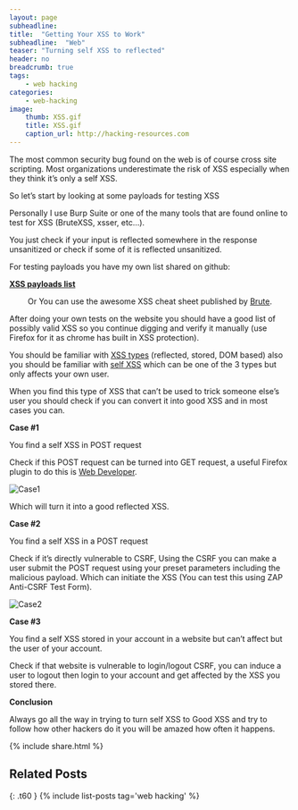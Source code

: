 ```yaml
---
layout: page
subheadline: 
title:  "Getting Your XSS to Work"
subheadline:  "Web"
teaser: "Turning self XSS to reflected"
header: no
breadcrumb: true
tags:
    - web hacking
categories:
    - web-hacking
image:
    thumb: XSS.gif
    title: XSS.gif
    caption_url: http://hacking-resources.com
---
```

<p>The most common security bug found on the web is of course cross site scripting. Most organizations underestimate the risk of XSS especially when they think it&#8217;s only a self XSS.</p>
<p>So let’s start by looking at some payloads for testing XSS</p>
<p>Personally I use Burp Suite or one of the many tools that are found online to test for XSS (BruteXSS, xsser, etc&#8230;).</p>
<p>You just check if your input is reflected somewhere in the response unsanitized or check if some of it is reflected unsanitized.</p>
<p>For testing payloads you have my own list shared on github:</p>
<p><strong><a href="https://github.com/eslam-mohamed-reda/hacking-resources/blob/master/XSS%20Payloads">XSS payloads list</a></strong></p>
<p style="text-align:center;">Or You can use the awesome XSS cheat sheet published by <a href="https://brutelogic.com.br/blog/xss-cheat-sheet/" target="_blank" rel="noopener">Brute</a>.</p>
<p>After doing your own tests on the website you should have a good list of possibly valid XSS so you continue digging and verify it manually (use Firefox for it as chrome has built in XSS protection).</p>
<p>You should be familiar with <a href="https://www.owasp.org/index.php/Types_of_Cross-Site_Scripting">XSS types</a> (reflected, stored, DOM based) also you should be familiar with <a href="https://en.wikipedia.org/wiki/Self-XSS">self XSS</a> which can be one of the 3 types but only affects your own user.</p>
<p>When you find this type of XSS that can’t be used to trick someone else’s user you should check if you can convert it into good XSS and in most cases you can.</p>
<p><strong>Case #1</strong></p>
<p>You find a self XSS in POST request</p>
<p>Check if this POST request can be turned into GET request, a useful Firefox plugin to do this is <a href="https://addons.mozilla.org/en-US/firefox/addon/web-developer/">Web Developer</a>.</p>
<p><img src="https://i.imgur.com/W6nJByl.png" alt="Case1"></p>
<p>Which will turn it into a good reflected XSS.</p>
<p><strong>Case #2</strong></p>
<p>You find a self XSS in a POST request</p>
<p>Check if it’s directly vulnerable to CSRF, Using the CSRF you can make a user submit the POST request using your preset parameters including the malicious payload. Which can initiate the XSS (You can test this using ZAP Anti-CSRF Test Form).</p>
<p><img src="https://i.imgur.com/TpSXb35.jpg" alt="Case2"></p>
<p><strong>Case #3 </strong></p>
<p>You find a self XSS stored in your account in a website but can’t affect but the user of your account.</p>
<p>Check if that website is vulnerable to login/logout CSRF, you can induce a user to logout then login to your account and get affected by the XSS you stored there.</p>
<p><strong>Conclusion</strong></p>
<p>Always go all the way in trying to turn self XSS to Good XSS and try to follow how other hackers do it you will be amazed how often it happens.</p>

{% include share.html %}

## Related Posts 
{: .t60 }
{% include list-posts tag='web hacking' %}
